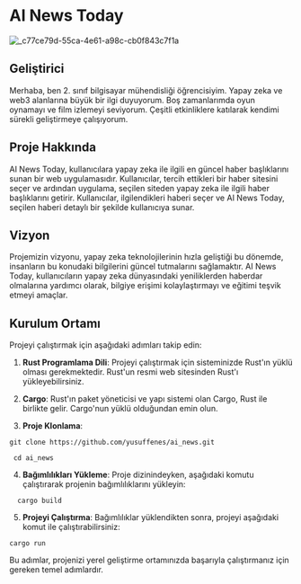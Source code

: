 # AI News Today

![_c77ce79d-55ca-4e61-a98c-cb0f843c7f1a](https://github.com/yusuffenes/ai_news/assets/66623374/36027089-4344-4a49-babe-a984e8a6ccb1)


## Geliştirici
Merhaba, ben 2. sınıf bilgisayar mühendisliği öğrencisiyim. Yapay zeka ve web3 alanlarına büyük bir ilgi duyuyorum. 
Boş zamanlarımda oyun oynamayı ve film izlemeyi seviyorum. Çeşitli etkinliklere katılarak kendimi sürekli geliştirmeye çalışıyorum.

## Proje Hakkında
AI News Today, kullanıcılara yapay zeka ile ilgili en güncel haber başlıklarını sunan bir web uygulamasıdır.
Kullanıcılar, tercih ettikleri bir haber sitesini seçer ve ardından uygulama, seçilen siteden yapay zeka ile ilgili 
haber başlıklarını getirir. Kullanıcılar, ilgilendikleri haberi seçer ve AI News Today, seçilen haberi detaylı bir şekilde kullanıcıya sunar.

## Vizyon
Projemizin vizyonu, yapay zeka teknolojilerinin hızla geliştiği bu dönemde, insanların bu konudaki bilgilerini güncel tutmalarını sağlamaktır.
AI News Today, kullanıcıların yapay zeka dünyasındaki yeniliklerden haberdar olmalarına yardımcı olarak, bilgiye erişimi kolaylaştırmayı ve eğitimi teşvik etmeyi amaçlar.

## Kurulum Ortamı

Projeyi çalıştırmak için aşağıdaki adımları takip edin:

1. **Rust Programlama Dili**: Projeyi çalıştırmak için sisteminizde Rust'ın yüklü olması gerekmektedir. Rust'un resmi web sitesinden Rust'ı yükleyebilirsiniz.

2. **Cargo**: Rust'ın paket yöneticisi ve yapı sistemi olan Cargo, Rust ile birlikte gelir. Cargo'nun yüklü olduğundan emin olun.

3. **Proje Klonlama**:
  ```
  git clone https://github.com/yusuffenes/ai_news.git
  ```
 ```
  cd ai_news
  ```

4. **Bağımlılıkları Yükleme**: Proje dizinindeyken, aşağıdaki komutu çalıştırarak projenin bağımlılıklarını yükleyin:
  ```
    cargo build
  ```

5. **Projeyi Çalıştırma**: Bağımlılıklar yüklendikten sonra, projeyi aşağıdaki komut ile çalıştırabilirsiniz:
```
cargo run
```

Bu adımlar, projenizi yerel geliştirme ortamınızda başarıyla çalıştırmanız için gereken temel adımlardır.
